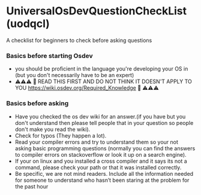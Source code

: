 # UniversalOsDevQuestionCheckList (uodqcl)
A checklist for beginners to check before asking questions


### Basics before starting Osdev
- you should be proficient in the language you're developing your OS in (but you don't necessarily have to be an expert)
- :warning::warning::warning: :rotating_light: READ THIS FIRST AND DO NOT THINK IT DOESN'T APPLY TO YOU https://wiki.osdev.org/Required_Knowledge :rotating_light: :warning::warning::warning:

### Basics before asking
- Have you checked the os dev wiki for an answer.(if you have but you don't understand then please tell people that in your question so people don't make you read the wiki).
- Check for typos (They happen a lot).
- Read your compiler errors and try to understand them so your not asking basic programming questions (normally you can find the answers to compiler errors on stackoverflow or look it up on a search engine).
- If your on linux and you installed a cross compiler and it says its not a command, please check your path or that it was installed correctly.
- Be specific, we are not mind readers. Include all the information needed for someone to understand who hasn’t been staring at the problem for the past hour

